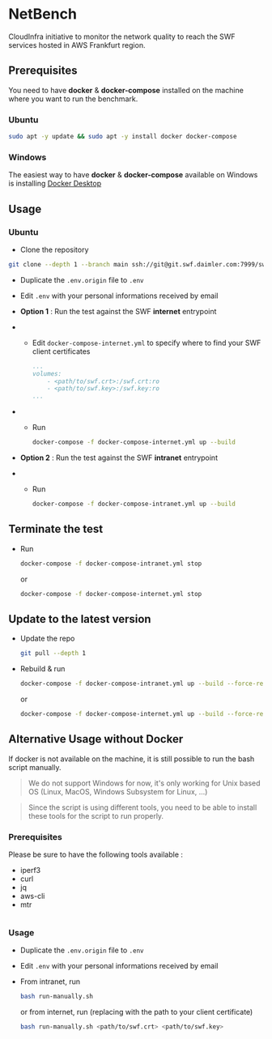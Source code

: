 # NetBench

CloudInfra initiative to monitor the network quality to reach the SWF services hosted in AWS Frankfurt region.

## Prerequisites

You need to have **docker** & **docker-compose** installed on the machine where you want to run the benchmark.

### Ubuntu

```bash
sudo apt -y update && sudo apt -y install docker docker-compose
```

### Windows

The easiest way to have **docker** & **docker-compose** available on Windows is installing [Docker Desktop](https://www.docker.com/products/docker-desktop/)

## Usage

### Ubuntu

- Clone the repository

```bash
git clone --depth 1 --branch main ssh://git@git.swf.daimler.com:7999/swfinternal/terraform/cloud-infra/netbench.git && cd netbench
```

- Duplicate the `.env.origin` file to `.env`
- Edit `.env` with your personal informations received by email

- **Option 1** : Run the test against  the SWF **internet** entrypoint
- - Edit `docker-compose-internet.yml` to specify where to find your SWF client certificates

    ```yaml
    ...
    volumes:
        - <path/to/swf.crt>:/swf.crt:ro
        - <path/to/swf.key>:/swf.key:ro
    ...
    ```
- - Run

    ```bash
    docker-compose -f docker-compose-internet.yml up --build
    ```

- **Option 2** : Run the test against  the SWF **intranet** entrypoint
- - Run

    ```bash
    docker-compose -f docker-compose-intranet.yml up --build
    ```

## Terminate the test

- Run

    ```bash
    docker-compose -f docker-compose-intranet.yml stop
    ```

    or
    ```bash
    docker-compose -f docker-compose-internet.yml stop
    ```

## Update to the latest version 

- Update the repo 

    ```bash
    git pull --depth 1
    ```

- Rebuild & run

    ```bash
    docker-compose -f docker-compose-intranet.yml up --build --force-recreate
    ```

    or 

    ```bash
    docker-compose -f docker-compose-internet.yml up --build --force-recreate
    ```

## Alternative Usage without Docker

If docker is not available on the machine, it is still possible to run the bash script manually. 

> We do not support Windows for now, it's only working for Unix based OS (Linux, MacOS, Windows Subsystem for Linux, ...)

> Since the script is using different tools, you need to be able to install these tools for the script to run properly. 

### Prerequisites

Please be sure to have the following tools available :

- iperf3
- curl
- jq
- aws-cli
- mtr

```bash

```

### Usage

- Duplicate the `.env.origin` file to `.env`
- Edit `.env` with your personal informations received by email

- From intranet, run 

    ```bash
    bash run-manually.sh 
    ```

    or from internet, run (replacing with the path to your client certificate)

    ```bash
    bash run-manually.sh <path/to/swf.crt> <path/to/swf.key> 
    ```